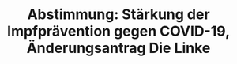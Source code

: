 ---
abstimmung:
  abstimmung: 1
  bundestagssitzung: 7
  datum: 10. Dezember 2021
  legislaturperiode: 20
categories:
- Todo
data:
- title: Abstimmungsergebnis 20211210_1.pdf
  url: /res/2025-btw/abstimmungsergebnisse/20211210_1.pdf
- title: Abstimmungsergebnis 20211210_1_xls.xlsx
  url: /res/2025-btw/abstimmungsergebnisse/20211210_1_xls.xlsx
- title: Abstimmungsergebnis 20211210_1_xls.csv
  url: /res/2025-btw/abstimmungsergebnisse_csv/20211210_1_xls.csv
documents:
- local: /res/2025-btw/drucksachen/2000188.pdf
  summary: '### Gesetzesentwurf der Fraktionen SPD, BÜNDNIS 90/DIE GRÜNEN und FDP


    Dieser Gesetzesentwurf zielt darauf ab, die Impfprävention gegen COVID-19 zu stärken
    und weitere Vorschriften im Zusammenhang mit der COVID-19-Pandemie anzupassen.  Er
    beinhaltet Maßnahmen zur Erhöhung der Impfquote in bestimmten Einrichtungen,  finanzielle
    Unterstützung für Krankenhäuser und die Verlängerung befristeter Regelungen zu
    Videokonferenzen und anderen pandemiebedingten Erleichterungen.


    **Kernpunkte und Ziele:**


    * Einrichtungsbezogene Impfpflicht in bestimmten Bereichen

    * Erweiterung des Kreises impfberechtigter Personen

    * Finanzielle Unterstützung für Krankenhäuser

    * Verlängerung befristeter Regelungen (Videokonferenzen, etc.)

    * Evaluation der einrichtungsbezogenen Impfpflicht'
  title: Drucksache 20/188
  url: https://dserver.bundestag.de/btd/20/001/2000188.pdf
- local: /res/2025-btw/drucksachen/2000250.pdf
  summary: '### Beschlussempfehlung und Bericht des Hauptausschusses


    Der Hauptausschuss empfiehlt die Annahme des Gesetzentwurfs zur Stärkung der Impfprävention
    gegen COVID-19 und zur Änderung weiterer Vorschriften im Zusammenhang mit der
    COVID-19-Pandemie (Drucksache 20/188) und die Ablehnung der Anträge der AfD (Drucksachen
    20/192, 20/193, 20/195).


    **Kernpunkte und Ziele:**


    * Stärkung der Impfprävention gegen COVID-19

    * Änderung weiterer Vorschriften im Zusammenhang mit der COVID-19-Pandemie

    * Keine Corona-Impfpflicht

    * Keine Entscheidungen über Corona-Maßnahmen ohne ausreichende Datengrundlage

    * Grundrechte sind keine Geimpftenrechte'
  title: Drucksache 20/250
  url: https://dserver.bundestag.de/btd/20/002/2000250.pdf
- local: /res/2025-btw/drucksachen/2000251.pdf
  summary: '### Änderungsantrag der Fraktion DIE LINKE.


    Dieser Änderungsantrag der Fraktion DIE LINKE. schlägt eine Prämie für Beschäftigte
    im Gesundheits- und Pflegesystem vor.  Die Prämie soll die Leistungen während
    der COVID-19-Pandemie anerkennen und die Attraktivität dieser Berufe steigern.


    **Kernpunkte und Ziele:**


    * Auszahlung einer steuer- und sozialabgabenfreien Prämie an Beschäftigte im Gesundheits-
    und Pflegesystem

    * Anerkennung der Leistungen während der COVID-19-Pandemie

    * Verbesserung der Arbeitsbedingungen im Gesundheits- und Pflegesystem

    * Steigerung der Attraktivität von Berufen im Gesundheits- und Pflegesystem'
  title: Drucksache 20/251
  url: https://dserver.bundestag.de/btd/20/002/2000251.pdf
ergebnis:
  AfD:
    enthaltung: 66
    gesamt: 82
    ja: 3
    nein: 2
    nichtabgegeben: 11
    ungueltig: 0
  Bündnis 90/Die Grünen:
    enthaltung: 0
    gesamt: 118
    ja: 0
    nein: 113
    nichtabgegeben: 5
    ungueltig: 0
  CDU/CSU:
    enthaltung: 0
    gesamt: 197
    ja: 0
    nein: 182
    nichtabgegeben: 15
    ungueltig: 0
  Die Linke:
    enthaltung: 0
    gesamt: 39
    ja: 33
    nein: 0
    nichtabgegeben: 6
    ungueltig: 0
  FDP:
    enthaltung: 0
    gesamt: 92
    ja: 0
    nein: 89
    nichtabgegeben: 3
    ungueltig: 0
  Fraktionslos:
    enthaltung: 1
    gesamt: 2
    ja: 0
    nein: 1
    nichtabgegeben: 0
    ungueltig: 0
  SPD:
    enthaltung: 0
    gesamt: 204
    ja: 0
    nein: 196
    nichtabgegeben: 8
    ungueltig: 0
layout: abstimmung
links:
- title: Link zu bundestag.de
  url: https://www.bundestag.de/parlament/plenum/abstimmung/abstimmung?id=758
preview: 'Deutscher Bundestag


  7. Sitzung des Deutschen Bundestages

  am Freitag, 10. Dezember 2021


  Endgültiges Ergebnis der Namentlichen Abstimmung Nr. 1


  Änderungsantrag der Fraktion DIE LINKE.

  Entwurf eines Gesetzes zur Stärkung der Impfprävention gegen COVID-19 und zur

  Änderung weiterer Vorschriften im Zusammenhang mit der COVID-19-Pandemie

  Drs. 20/188, 20/250 und 20/251'
tags:
- Todo
title: 'Abstimmung: Stärkung der Impfprävention gegen COVID-19, Änderungsantrag Die
  Linke'
---